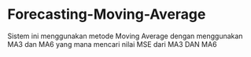 # Forecasting-Moving-Average
Sistem ini menggunakan metode Moving Average dengan menggunakan MA3 dan MA6
yang mana mencari nilai MSE dari MA3 DAN MA6

